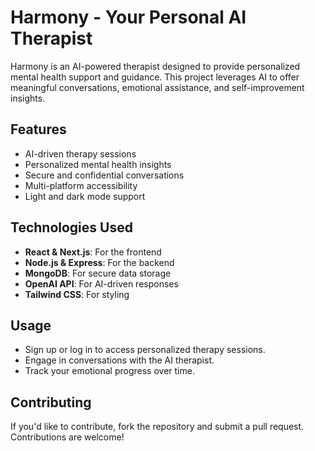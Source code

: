 # Harmony - Your Personal AI Therapist

Harmony is an AI-powered therapist designed to provide personalized mental health support and guidance. This project leverages AI to offer meaningful conversations, emotional assistance, and self-improvement insights.

## Features
- AI-driven therapy sessions
- Personalized mental health insights
- Secure and confidential conversations
- Multi-platform accessibility
- Light and dark mode support

## Technologies Used
- **React & Next.js**: For the frontend
- **Node.js & Express**: For the backend
- **MongoDB**: For secure data storage
- **OpenAI API**: For AI-driven responses
- **Tailwind CSS**: For styling

## Usage
- Sign up or log in to access personalized therapy sessions.
- Engage in conversations with the AI therapist.
- Track your emotional progress over time.

## Contributing
If you'd like to contribute, fork the repository and submit a pull request. Contributions are welcome!

